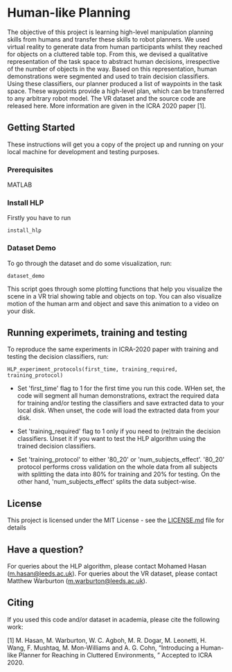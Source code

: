 # Human-like Planning

The objective of this project is learning high-level manipulation
planning skills from humans and transfer these skills to robot
planners. We used virtual reality to generate data from human
participants whilst they reached for objects on a cluttered table
top. From this, we devised a qualitative representation of the
task space to abstract human decisions, irrespective of the
number of objects in the way. Based on this representation,
human demonstrations were segmented and used to train
decision classifiers. Using these classifiers, our planner produced
a list of waypoints in the task space. These waypoints provide
a high-level plan, which can be transferred to any arbitrary
robot model. The VR dataset and the source code are released here. 
More information are given in the ICRA 2020 paper [1]. 


## Getting Started

These instructions will get you a copy of the project up and running on your local machine for development and testing purposes. 


### Prerequisites

MATLAB

### Install HLP 
Firstly you have to run

```
install_hlp 
```

### Dataset Demo

To go through the dataset and do some visualization, run: 

```
dataset_demo 
```
This script goes through some plotting functions that help you visualize 
the scene in a VR trial showing table and objects on top. You can also 
visualize motion of the human arm and object and save this animation to a video on your disk.

## Running experimets, training and testing

To reproduce the same experiments in ICRA-2020 paper with training and testing the decision classifiers, run:

```
HLP_experiment_protocols(first_time, training_required, training_protocol)
```

* Set 'first_time' flag to 1 for the first time you run this code. WHen set, the code will segment all human 
demonstrations, extract the required data for training and/or testing the classifiers and save extracted data to your 
local disk. When unset, the code will load the extracted data from your disk.
 
* Set 'training_required' flag to 1 only if you need to (re)train the decision classifiers. Unset it if you want to test 
the HLP algorithm using the trained decision classifiers.  

* Set 'training_protocol' to either '80_20' or 'num_subjects_effect'. '80_20' protocol performs cross validation on the 
whole data from all subjects with splitting the data into 80% for training and 20% for testing.  On the other hand, 
'num_subjects_effect' splits the data subject-wise. 

## License

This project is licensed under the MIT License - see the 
[LICENSE.md](LICENSE.md) file for details

## Have a question?
For queries about the HLP algorithm, please contact Mohamed Hasan (m.hasan@leeds.ac.uk).
For queries about the VR dataset, please contact Matthew Warburton (m.warburton@leeds.ac.uk).  
 
## Citing
If you used this code and/or dataset in academia, please cite the following work:  

[1] M. Hasan, M. Warburton, W. C. Agboh, M. R. Dogar, M. Leonetti, H. Wang, F. Mushtaq, M. Mon-Williams and A. G. Cohn, “Introducing a Human-like Planner for Reaching in Cluttered Environments, ” Accepted to ICRA 2020.


